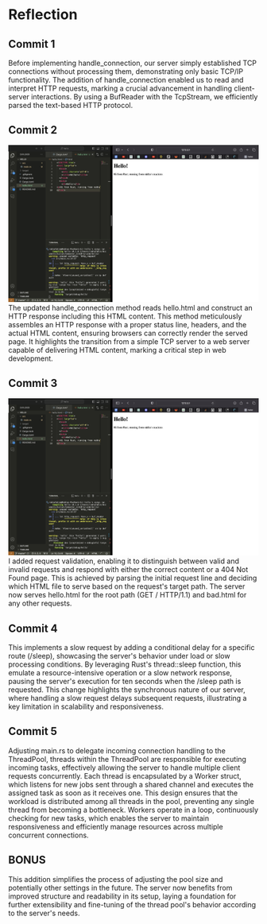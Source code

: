 # Reflection
## Commit 1
Before implementing handle_connection, our server simply established TCP connections without processing them, demonstrating only basic TCP/IP functionality. The addition of handle_connection enabled us to read and interpret HTTP requests, marking a crucial advancement in handling client-server interactions. By using a BufReader with the TcpStream, we efficiently parsed the text-based HTTP protocol.
## Commit 2
![Commit 2 screen capture](/assets/images/commit2.png)
The updated handle_connection method reads hello.html and construct an HTTP response including this HTML content. This method meticulously assembles an HTTP response with a proper status line, headers, and the actual HTML content, ensuring browsers can correctly render the served page. It highlights the transition from a simple TCP server to a web server capable of delivering HTML content, marking a critical step in web development.
## Commit 3
![Commit 3 screen capture](/assets/images/commit3.png)
I added request validation, enabling it to distinguish between valid and invalid requests and respond with either the correct content or a 404 Not Found page. This is achieved by parsing the initial request line and deciding which HTML file to serve based on the request's target path. The server now serves hello.html for the root path (GET / HTTP/1.1) and bad.html for any other requests.
## Commit 4
This implements a slow request by adding a conditional delay for a specific route (/sleep), showcasing the server's behavior under load or slow processing conditions. By leveraging Rust's thread::sleep function, this emulate a resource-intensive operation or a slow network response, pausing the server's execution for ten seconds when the /sleep path is requested. This change highlights the synchronous nature of our server, where handling a slow request delays subsequent requests, illustrating a key limitation in scalability and responsiveness.
## Commit 5
 Adjusting main.rs to delegate incoming connection handling to the ThreadPool, threads within the ThreadPool are responsible for executing incoming tasks, effectively allowing the server to handle multiple client requests concurrently. Each thread is encapsulated by a Worker struct, which listens for new jobs sent through a shared channel and executes the assigned task as soon as it receives one. This design ensures that the workload is distributed among all threads in the pool, preventing any single thread from becoming a bottleneck. Workers operate in a loop, continuously checking for new tasks, which enables the server to maintain responsiveness and efficiently manage resources across multiple concurrent connections.
 ## BONUS
 This addition simplifies the process of adjusting the pool size and potentially other settings in the future. The server now benefits from improved structure and readability in its setup, laying a foundation for further extensibility and fine-tuning of the thread pool's behavior according to the server's needs.